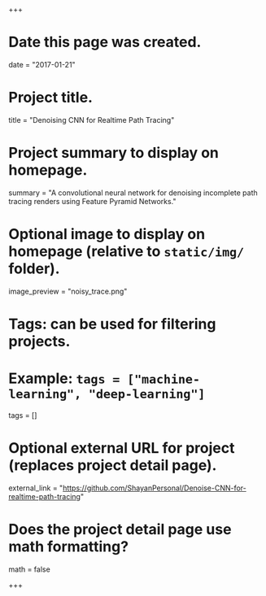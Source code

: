 +++
# Date this page was created.
date = "2017-01-21"

# Project title.
title = "Denoising CNN for Realtime Path Tracing"

# Project summary to display on homepage.
summary = "A convolutional neural network for denoising incomplete path tracing renders using Feature Pyramid Networks."

# Optional image to display on homepage (relative to `static/img/` folder).
image_preview = "noisy_trace.png"

# Tags: can be used for filtering projects.
# Example: `tags = ["machine-learning", "deep-learning"]`
tags = []

# Optional external URL for project (replaces project detail page).
external_link = "https://github.com/ShayanPersonal/Denoise-CNN-for-realtime-path-tracing"

# Does the project detail page use math formatting?
math = false

+++
